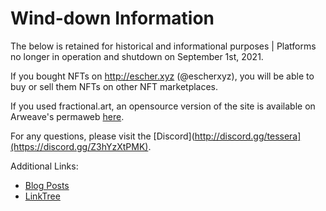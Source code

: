 # Wind-down Information
The below is retained for historical and informational purposes | Platforms no longer in operation and shutdown on September 1st, 2021.

If you bought NFTs on http://escher.xyz (@escherxyz), you will be able to buy or sell them NFTs on other NFT marketplaces.

If you used fractional.art, an opensource version of the site is available on Arweave's permaweb [here](https://hfpy5gnfkd252abp6cqdemjakq7qwbusc7bpbnvvxjd2q62j3qvq.arweave.net/OV-OmaVQ9d0AL_CgMjEgVD8LBpIXwvC2tbpHqHtJ3Cs/#/
).

For any questions, please visit the [Discord](http://discord.gg/tessera](https://discord.gg/Z3hYzXtPMK).

Additional Links:
- [Blog Posts](https://medium.com/tessera-nft)
- [LinkTree](https://linktr.ee/tesseranft)
